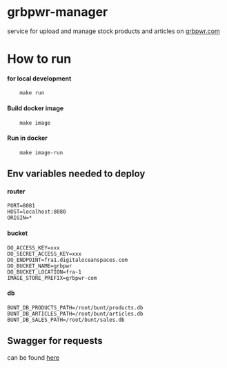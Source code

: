# grbpwr-manager

service for upload and manage stock products and articles on [grbpwr.com](https://grbpwr.com)

# How to run

#### for local development

```shell script
    make run
```

#### Build docker image

```shell script
    make image
```

#### Run in docker

```shell script
    make image-run
```

## Env variables needed to deploy

#### router

```
PORT=8081
HOST=localhost:8080
ORIGIN=*
```

#### bucket

```
DO_ACCESS_KEY=xxx
DO_SECRET_ACCESS_KEY=xxx
DO_ENDPOINT=fra1.digitaloceanspaces.com
DO_BUCKET_NAME=grbpwr
DO_BUCKET_LOCATION=fra-1
IMAGE_STORE_PREFIX=grbpwr-com
```

#### db

```
BUNT_DB_PRODUCTS_PATH=/root/bunt/products.db
BUNT_DB_ARTICLES_PATH=/root/bunt/articles.db
BUNT_DB_SALES_PATH=/root/bunt/sales.db
```

## Swagger for requests

can be found [here](https://github.com/jekabolt/grbpwr-manager/tree/master/doc)
